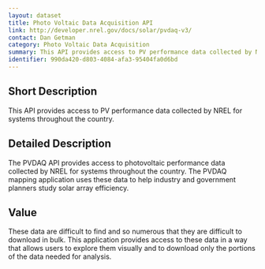 ```yaml
---
layout: dataset
title: Photo Voltaic Data Acquisition API
link: http://developer.nrel.gov/docs/solar/pvdaq-v3/
contact: Dan Getman
category: Photo Voltaic Data Acquisition
summary: This API provides access to PV performance data collected by NREL for systems throughout the country.
identifier: 990da420-d803-4084-afa3-95404fa0d6bd
---
```


## Short Description

This API provides access to PV performance data collected by NREL for systems throughout the country.

## Detailed Description

The PVDAQ API provides access to photovoltaic
performance data collected by NREL for systems
throughout the country. The PVDAQ mapping
application uses these data to help industry and
government planners study solar array efficiency.

## Value

These data are difficult to find and so numerous that
they are difficult to download in bulk. This application
provides access to these data in a way that allows users
to explore them visually and to download only the
portions of the data needed for analysis.
